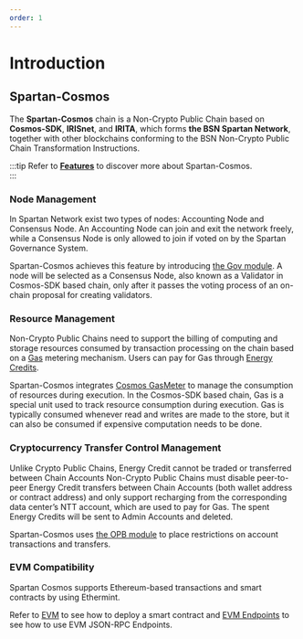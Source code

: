 ```yaml
---
order: 1
---
```


# Introduction

## Spartan-Cosmos

The **Spartan-Cosmos** chain is a Non-Crypto Public Chain based on **Cosmos-SDK**, **IRISnet**, and **IRITA**, which forms **the BSN Spartan Network**, together with other blockchains conforming to the BSN Non-Crypto Public Chain Transformation Instructions.

:::tip
Refer to **[Features](../features/overview.md)** to discover more about Spartan-Cosmos.  
:::

### Node Management

In Spartan Network exist two types of nodes: Accounting Node and Consensus Node. An Accounting Node can join and exit the network freely, while a Consensus Node is only allowed to join if voted on by the Spartan Governance System. 

Spartan-Cosmos achieves this feature by introducing [the Gov module](../features/gov.md). A node will be selected as a Consensus Node, also known as a Validator in Cosmos-SDK based chain, only after it passes the voting process of an on-chain proposal for creating validators.

### Resource Management

Non-Crypto Public Chains need to support the billing of computing and storage resources consumed by transaction processing on the chain based on a [Gas](../concepts/basics.md#gas) metering mechanism. Users can pay for Gas through [Energy Credits](../concepts/basics.md#energy-credit).

Spartan-Cosmos integrates [Cosmos GasMeter](https://docs.cosmos.network/main/basics/gas-fees.html#gas-meter) to manage the consumption of resources during execution. In the Cosmos-SDK based chain, Gas is a special unit used to track resource consumption during execution. Gas is typically consumed whenever read and writes are made to the store, but it can also be consumed if expensive computation needs to be done. 

### Cryptocurrency Transfer Control Management

Unlike Crypto Public Chains, Energy Credit cannot be traded or transferred between Chain Accounts Non-Crypto Public Chains must disable peer-to-peer Energy Credit transfers between Chain Accounts (both wallet address or contract address) and only support recharging from the corresponding data center’s NTT account, which are used to pay for Gas. The spent Energy Credits will be sent to Admin Accounts and deleted.

Spartan-Cosmos uses [the OPB module](../features/opb.md) to place restrictions on account transactions and transfers. 

### EVM Compatibility

Spartan Cosmos supports Ethereum-based transactions and smart contracts by using Ethermint. 

Refer to [EVM](../features/evm.md) to see how to deploy a smart contract and [EVM Endpoints](../endpoints/evm-json-rpc.md) to see how to use EVM JSON-RPC Endpoints.

